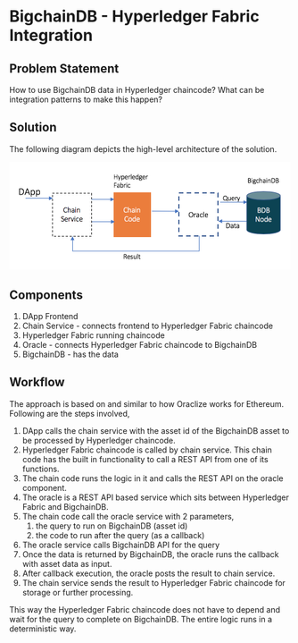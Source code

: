 # BigchainDB - Hyperledger Fabric Integration

## Problem Statement

How to use BigchainDB data in Hyperledger chaincode? What can be integration patterns to make this happen?

## Solution

The following diagram depicts the high-level architecture of the solution.

![arch diagram](./hld.png "hld diagram")

## Components

1. DApp Frontend
1. Chain Service - connects frontend to Hyperledger Fabric chaincode
1. Hyperledger Fabric running chaincode
1. Oracle - connects Hyperledger Fabric chaincode to BigchainDB
1. BigchainDB - has the data

## Workflow

The approach is based on and similar to how Oraclize works for Ethereum. Following are the steps involved,

1. DApp calls the chain service with the asset id of the BigchainDB asset to be processed by Hyperledger chaincode.
1. Hyperledger Fabric chaincode is called by chain service. This chain code has the built in functionality to call a REST API from one of its functions.
1. The chain code runs the logic in it and calls the REST API on the oracle component.
1. The oracle is a REST API based service which sits between Hyperledger Fabric and BigchainDB.
1. The chain code call the oracle service with 2 parameters,
    1. the query to run on BigchainDB (asset id)
    1. the code to run after the query (as a callback)
1. The oracle service calls BigchainDB API for the query
1. Once the data is returned by BigchainDB, the oracle runs the callback with asset data as input.
1. After callback execution, the oracle posts the result to chain service.
1. The chain service sends the result to Hyperledger Fabric chaincode for storage or further processing.

This way the Hyperledger Fabric chaincode does not have to depend and wait for the query to complete on BigchainDB. The entire logic runs in a deterministic way.
